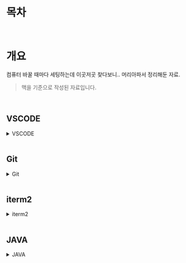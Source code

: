 # 목차

<br>

# 개요
컴퓨터 바꿀 때마다 세팅하는데 이곳저곳 찾다보니.. 머리아파서 정리해둔 자료.

> 맥을 기준으로 작성된 자료입니다.

<br>

## VSCODE

<details>
  <summary>VSCODE</summary>
  
  ---
  
  * 플러그인
    * Atom One Dark Theme
    * Auto Close Tag
    * Beautify
    * ESLint
    * Live Server
    * Markdown All in One
    * Markdown Preview Enhance
    * Material Icon Theme
    * vscode-icons
  * Snippet
    * [Snippet 개념과 설명](https://jojoldu.tistory.com/491)
    * Snippet 트리거 설정 -> `Keyboard Shortcuts`에서 `Trigger Suggest`를 `Option + Space`로 수정
  
    ```json
    <!-- 많이 사용하는 Snippet -->
    {
        // Place your snippets for markdown here. Each snippet is defined under a snippet name and has a prefix, body and 
        // description. The prefix is what is used to trigger the snippet and the body will be expanded and inserted. Possible variables are:
        // $1, $2 for tab stops, $0 for the final cursor position, and ${1:label}, ${2:another} for placeholders. Placeholders with the 
        // same ids are connected.
        // Example:
        // "Print to console": {
        // 	"prefix": "log",
        // 	"body": [
        // 		"console.log('$1');",
        // 		"$2"
        // 	],
        // 	"description": "Log output to console"
        // }
        "img": {
            "prefix": ["img"],
            "body": [
                "<p align=\"center\"><img src=\"./image/\"> </p>"
            ],
            "description": "이미지 스니펫"
        },
        "toggle": {
            "prefix": ["to"],
            "body": [
                "<details>",
                "  <summary>토글</summary>",
                "  ",
                "  ---",
                "  ",
                "  ",
                "  ",
                "  ---",
                "</details>"
            ],
            "description": "토글 스니펫"
        }
    }
    ```
  
  ---
</details>

<br>

## Git

<details>
  <summary>Git</summary>
  
  ---
  
  * [Git 설치 및 설정](https://investechnews.com/2021/06/14/mac-git-setting/)
    * `user.name`과 `user.email` 꼭 설정해주자.
  
  ---
</details>

<br>

## iterm2

<details>
  <summary>iterm2</summary>
  
  ---
  
  * [iterm2 및 zsh 설치 및 기본 커스텀](https://ooeunz.tistory.com/21)
  * [유용한 플러그인 및 설정방법 - 여기 나오는 방법이 좋음](https://2dowon.netlify.app/etc/use-iterm2/)
  
  ---
</details>

<br>

## JAVA
<details>
  <summary>JAVA</summary>
  
  ---
  
  * [Amazon Open JDK - Correto 8](https://docs.aws.amazon.com/ko_kr/corretto/latest/corretto-8-ug/macos-install.html)
  * 
  
  ---
</details>

<br>




